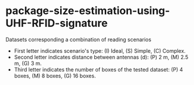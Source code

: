# package-size-estimation-using-UHF-RFID-signature
Datasets corresponding a combination of reading scenarios
- First letter indicates scenario's type: (I) Ideal, (S) Simple, (C) Complex.
- Second letter indicates distance between antennas (d): (P) 2 m, (M) 2.5 m, (G) 3 m.  
- Third letter indicates the number of boxes of the tested dataset: (P) 4 boxes, (M) 8 boxes, (G) 16 boxes. 
